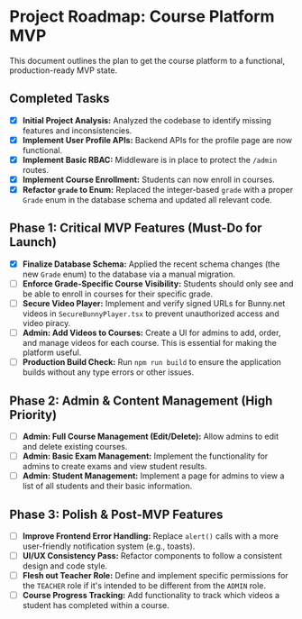 # Project Roadmap: Course Platform MVP

This document outlines the plan to get the course platform to a functional, production-ready MVP state.

## Completed Tasks

- [x] **Initial Project Analysis:** Analyzed the codebase to identify missing features and inconsistencies.
- [x] **Implement User Profile APIs:** Backend APIs for the profile page are now functional.
- [x] **Implement Basic RBAC:** Middleware is in place to protect the `/admin` routes.
- [x] **Implement Course Enrollment:** Students can now enroll in courses.
- [x] **Refactor `grade` to Enum:** Replaced the integer-based `grade` with a proper `Grade` enum in the database schema and updated all relevant code.

## Phase 1: Critical MVP Features (Must-Do for Launch)

- [x] **Finalize Database Schema:** Applied the recent schema changes (the new `Grade` enum) to the database via a manual migration.
- [ ] **Enforce Grade-Specific Course Visibility:** Students should only see and be able to enroll in courses for their specific grade.
- [ ] **Secure Video Player:** Implement and verify signed URLs for Bunny.net videos in `SecureBunnyPlayer.tsx` to prevent unauthorized access and video piracy.
- [ ] **Admin: Add Videos to Courses:** Create a UI for admins to add, order, and manage videos for each course. This is essential for making the platform useful.
- [ ] **Production Build Check:** Run `npm run build` to ensure the application builds without any type errors or other issues.

## Phase 2: Admin & Content Management (High Priority)

- [ ] **Admin: Full Course Management (Edit/Delete):** Allow admins to edit and delete existing courses.
- [ ] **Admin: Basic Exam Management:** Implement the functionality for admins to create exams and view student results.
- [ ] **Admin: Student Management:** Implement a page for admins to view a list of all students and their basic information.

## Phase 3: Polish & Post-MVP Features

- [ ] **Improve Frontend Error Handling:** Replace `alert()` calls with a more user-friendly notification system (e.g., toasts).
- [ ] **UI/UX Consistency Pass:** Refactor components to follow a consistent design and code style.
- [ ] **Flesh out Teacher Role:** Define and implement specific permissions for the `TEACHER` role if it's intended to be different from the `ADMIN` role.
- [ ] **Course Progress Tracking:** Add functionality to track which videos a student has completed within a course.
